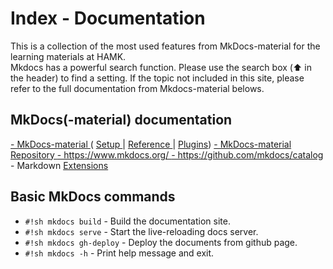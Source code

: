 # Index - Documentation
This is a collection of the most used features from MkDocs-material for the learning materials at HAMK.  
Mkdocs has a powerful search function. Please use the search box (:arrow_up: in the header) to find a setting. If the topic not included in this site, please refer to the full documentation from Mkdocs-material belows.  

## MkDocs(-material) documentation
<a href='https://squidfunk.github.io/mkdocs-material/' target='_blank'>
    - MkDocs-material </a>(
<a href='https://squidfunk.github.io/mkdocs-material/setup/' target='_blank'>
    Setup
</a> |
<a href='https://squidfunk.github.io/mkdocs-material/reference/' target='_blank'>
    Reference
</a> |
<a href='https://squidfunk.github.io/mkdocs-material/plugins/' target='_blank'>Plugins</a>)  
<a href='https://github.com/squidfunk/mkdocs-material' target='_blank'>
    - MkDocs-material Repository
</a>  
<a href='https://www.mkdocs.org/' target='_blank'>
    - https://www.mkdocs.org/
</a>  
<a href='https://github.com/mkdocs/catalog' target='_blank'>
    - https://github.com/mkdocs/catalog
</a>  
- Markdown <a href='https://squidfunk.github.io/mkdocs-material/setup/extensions/?h=markdown' target='_blank'>Extensions</a>  

## Basic MkDocs commands

* `#!sh mkdocs build` - Build the documentation site.
* `#!sh mkdocs serve` - Start the live-reloading docs server.
* `#!sh mkdocs gh-deploy` - Deploy the documents from github page.
* `#!sh mkdocs -h` - Print help message and exit.